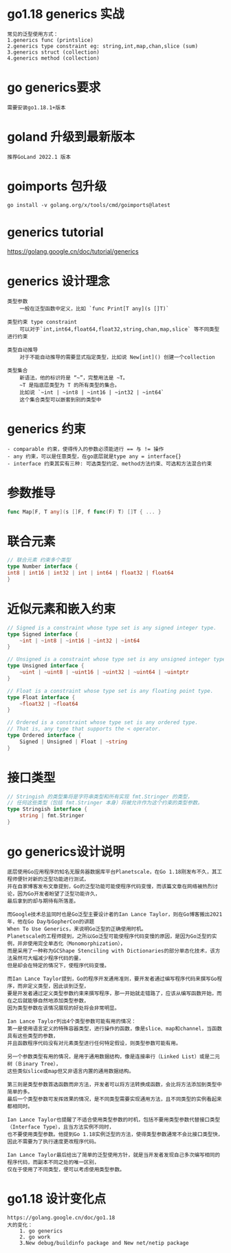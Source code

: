 # go1.18 generics 实战
    常见的泛型使用方式：
    1.generics func (printslice)
    2.generics type constraint eg: string,int,map,chan,slice (sum)
    3.generics struct (collection)
    4.generics method (collection)

# go generics要求
    需要安装go1.18.1+版本

# goland 升级到最新版本
    推荐GoLand 2022.1 版本

# goimports 包升级
    go install -v golang.org/x/tools/cmd/goimports@latest

# generics tutorial
https://golang.google.cn/doc/tutorial/generics

# generics 设计理念
    类型参数
        一般在泛型函数中定义，比如 `func Print[T any](s []T)`

    类型约束 type constraint 
        可以对于`int,int64,float64,float32,string,chan,map,slice` 等不同类型进行约束

    类型自动推导
        对于不能自动推导的需要显式指定类型，比如说 New[int]() 创建一个collection

    类型集合
        新语法，他的标识符是 “~”，完整用法是 ~T。
        ~T 是指底层类型为 T 的所有类型的集合。
        比如说 `~int | ~int8 | ~int16 | ~int32 | ~int64`
        这个集合类型可以嵌套到别的类型中

# generics 约束
    - comparable 约束，使得传入的参数必须能进行 == 与 != 操作
    - any 约束，可以是任意类型，在go底层就是type any = interface{}
    - interface 约束其实有三种: 可选类型约定、method方法约束、可选和方法混合约束

# 参数推导
```go
func Map[F, T any](s []F, f func(F) T) []T { ... }
```

# 联合元素
```go
// 联合元素 约束多个类型
type Number interface {
int8 | int16 | int32 | int | int64 | float32 | float64
}
```
# 近似元素和嵌入约束
```go
// Signed is a constraint whose type set is any signed integer type.
type Signed interface {
	~int | ~int8 | ~int16 | ~int32 | ~int64
}

// Unsigned is a constraint whose type set is any unsigned integer type.
type Unsigned interface {
	~uint | ~uint8 | ~uint16 | ~uint32 | ~uint64 | ~uintptr
}

// Float is a constraint whose type set is any floating point type.
type Float interface {
	~float32 | ~float64
}

// Ordered is a constraint whose type set is any ordered type.
// That is, any type that supports the < operator.
type Ordered interface {
	Signed | Unsigned | Float | ~string
}
```

# 接口类型
```go
// Stringish 的类型集将是字符串类型和所有实现 fmt.Stringer 的类型，
// 任何这些类型（包括 fmt.Stringer 本身）将被允许作为这个约束的类型参数。
type Stringish interface {
	string | fmt.Stringer
}
```

# go generics设计说明

    底层使用Go应用程序的知名无服务器数据库平台Planetscale，在Go 1.18刚发布不久，其工程师便针对新的泛型功能进行测试，
    并在自家博客发布文章提到，Go的泛型功能可能使程序代码变慢，而该篇文章在网络被热烈讨论，因为Go开发者盼望了泛型功能许久，
    最后拿到的却与期待有所落差。

    而Google技术总监同时也是Go泛型主要设计者的Ian Lance Taylor，则在Go博客搬出2021年，他在Go Day与GopherCon的讲题
    When To Use Generics，来说明Go泛型的正确使用时机。
    Planetscale的工程师提到，之所以Go泛型可能使程序代码变慢的原因，是因为Go泛型的实例，并非使用完全单态化（Monomorphization），
    而是采用了一种称为GCShape Stenciling with Dictionaries的部分单态化技术，该方法虽然可大幅减少程序代码的量，
    但是却会在特定的情况下，使程序代码变慢。
    
    而Ian Lance Taylor提到，Go的程序开发通用准则，要开发者通过编写程序代码来撰写Go程序，而非定义类型，因此谈到泛型，
    要是开发者通过定义类型参数约束来撰写程序，那一开始就走错路了，应该从编写函数开始，而在之后就能够自然地添加类型参数，
    因为类型参数在该情况展现的好处将会非常明显。
    
    Ian Lance Taylor列出4个类型参数可能有用的情况：
    第一是使用语言定义的特殊容器类型，进行操作的函数，像是slice、map和channel，当函数具有这些类型的参数，
    并且函数程序代码没有对元素类型进行任何特定假设，则类型参数可能有用。

    另一个参数类型有用的情况，是用于通用数据结构，像是连接串行（Linked List）或是二元树（Ｂinary Tree），
    这些类似slice或map但又非语言内置的通用数据结构。
    
    第三则是类型参数首选函数而非方法，开发者可以将方法转换成函数，会比将方法添加到类型中简单的多。
    最后一个类型参数可发挥效果的情况，是不同类型需要实现通用方法，且不同类型的实例看起来都相同时。

    Ian Lance Taylor也提醒了不适合使用类型参数的时机，包括不要用类型参数代替接口类型（Interface Type），且当方法实例不同时，
    也不要使用类型参数。他提到Go 1.18实例泛型的方法，使得类型参数通常不会比接口类型快，因此不需要为了执行速度更改程序代码。
    
    Ian Lance Taylor最后给出了简单的泛型使用方针，就是当开发者发现自己多次编写相同的程序代码，而副本不同之处的唯一区别，
    仅在于使用了不同类型，便可以考虑使用类型参数。

# go1.18 设计变化点
    https://golang.google.cn/doc/go1.18
    大的变化：
        1. go generics 
        2. go work 
        3.New debug/buildinfo package and New net/netip package
